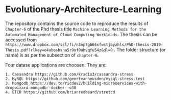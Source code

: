 # Evolutionary-Architecture-Learning

The repository contains the source code to reproduce the results of `Chapter-6` of the Phd thesis title `Machine Learning Methods for the Automated Management of Cloud Computing Workloads`. The thesis can be accessed from `https://www.dropbox.com/scl/fi/n3np7gb66xfwstjbyzhls/PhD-thesis-2019-Thesis.pdf?rlkey=o4uboshsna5r9of0uhvqfu54z&dl=0`  . The folder structure (or name) is as per the subsection of `chapter-6`.

Four datase applications are choosen. They are:

    1. Cassandra https://github.com/kradio3/cassandra-stress
    2. MySQL https://github.com/geertvanheusden/mysql-stress-test
    3. Mongodb https://dev.to/ricdev2/building-microservices-with-dropwizard-mongodb--docker--o30 
    4. ETCD https://github.com/brianredbeard/stretcd 



